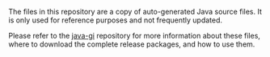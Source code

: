 The files in this repository are a copy of auto-generated Java source files. It is only used for reference purposes and not frequently updated.

Please refer to the [java-gi](https://github.com/jwharm/java-gi) repository for more information about these files, where to download the complete release packages, and how to use them.
